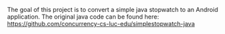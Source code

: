 The goal of this project is to convert a simple java stopwatch to an Android application.
The original java code can be found here: https://github.com/concurrency-cs-luc-edu/simplestopwatch-java